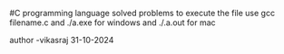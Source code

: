 #C programming language solved problems
to execute the file use gcc filename.c and ./a.exe for windows and ./.a.out for mac

author -vikasraj 31-10-2024
